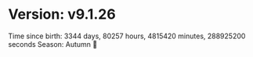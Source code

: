 # Version: v9.1.26
Time since birth: 3344 days, 80257 hours, 4815420 minutes, 288925200 seconds
Season: Autumn 🍁
